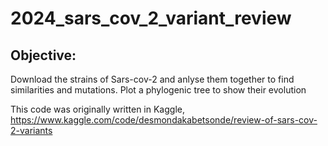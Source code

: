 # 2024_sars_cov_2_variant_review

## Objective: 
Download the strains of Sars-cov-2 and anlyse them together to find similarities and mutations. Plot a phylogenic tree to show their evolution

This code was originally written in Kaggle, https://www.kaggle.com/code/desmondakabetsonde/review-of-sars-cov-2-variants

